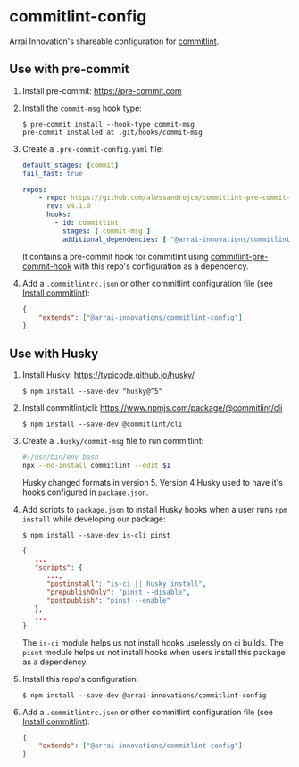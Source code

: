 # commitlint-config

Arrai Innovation's shareable configuration for [commitlint](https://commitlint.js.org).

## Use with pre-commit

1. Install pre-commit: https://pre-commit.com

1. Install the `commit-msg` hook type:

   ```console
   $ pre-commit install --hook-type commit-msg
   pre-commit installed at .git/hooks/commit-msg
   ```

1. Create a `.pre-commit-config.yaml` file:

   ```yaml
   default_stages: [commit]
   fail_fast: true
   
   repos:
       - repo: https://github.com/alessandrojcm/commitlint-pre-commit-hook
         rev: v4.1.0
         hooks:
           - id: commitlint
             stages: [ commit-msg ]
             additional_dependencies: [ "@arrai-innovations/commitlint-config" ]
   ```

   It contains a pre-commit hook for commitlint using [commitlint-pre-commit-hook](https://github.com/alessandrojcm/commitlint-pre-commit-hook) with this repo's configuration as a dependency.

1. Add a `.commitlintrc.json` or other commitlint configuration file (see [Install commitlint](https://commitlint.js.org/#/guides-local-setup?id=install-commitlint)):

   ```json
   {
       "extends": ["@arrai-innovations/commitlint-config"]
   }
   ```

## Use with Husky

1. Install Husky: https://typicode.github.io/husky/

   ```console
   $ npm install --save-dev "husky@^5"
   ```

1. Install commitlint/cli: https://www.npmjs.com/package/@commitlint/cli

   ```console
   $ npm install --save-dev @commitlint/cli
   ```

1. Create a `.husky/commit-msg` file to run commitlint:

   ```bash
   #!/usr/bin/env bash
   npx --no-install commitlint --edit $1
   ```
   
   Husky changed formats in version 5. Version 4 Husky used to have it's hooks configured in `package.json`.

1. Add scripts to `package.json` to install Husky hooks when a user runs `npm install` while developing our package:

   ```console
   $ npm install --save-dev is-cli pinst
   ```

   ```json
   {
      ...
      "scripts": {
         ...,
         "postinstall": "is-ci || husky install",
         "prepublishOnly": "pinst --disable",
         "postpublish": "pinst --enable"
      },
      ...
   }
   ```
   
   The `is-ci` module helps us not install hooks uselessly on ci builds. The `pisnt` module helps us not install hooks when users install this package as a dependency.

1. Install this repo's configuration:

   ```console
   $ npm install --save-dev @arrai-innovations/commitlint-config
   ```

1. Add a `.commitlintrc.json` or other commitlint configuration file (see [Install commitlint](https://commitlint.js.org/#/guides-local-setup?id=install-commitlint)):

   ```json
   {
       "extends": ["@arrai-innovations/commitlint-config"]
   }
   ```

